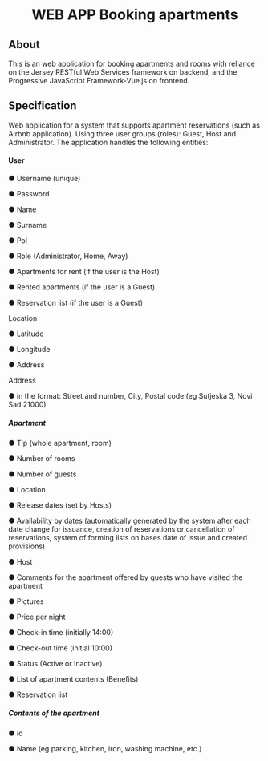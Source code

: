 <h1 align = "center"> WEB APP Booking apartments </h1>

## About

This is an web application for booking apartments and rooms with reliance on the Jersey RESTful Web Services framework on backend, and the Progressive JavaScript Framework-Vue.js on frontend.  

## Specification

Web application for a system that supports apartment reservations (such as Airbnb
application). Using three user groups (roles): Guest, Host and Administrator.
The application handles the following entities:

#### User
● Username (unique)

● Password

● Name

● Surname

● Pol

● Role (Administrator, Home, Away)

● Apartments for rent (if the user is the Host)

● Rented apartments (if the user is a Guest)

● Reservation list (if the user is a Guest)

Location

● Latitude

● Longitude

● Address

Address

● in the format: Street and number, City, Postal code (eg Sutjeska 3, Novi Sad
21000)

##### Apartment

● Tip (whole apartment, room)

● Number of rooms

● Number of guests

● Location

● Release dates (set by Hosts)

● Availability by dates (automatically generated by the system after each date change for
issuance, creation of reservations or cancellation of reservations, system of forming lists on bases
date of issue and created provisions) 

● Host

● Comments for the apartment offered by guests who have visited the apartment

● Pictures

● Price per night

● Check-in time (initially 14:00)

● Check-out time (initial 10:00)

● Status (Active or Inactive)

● List of apartment contents (Benefits)

● Reservation list


##### Contents of the apartment 

● id

● Name (eg parking, kitchen, iron, washing machine, etc.)
